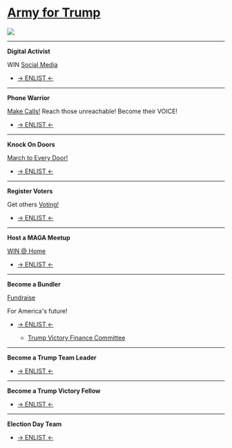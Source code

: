 # [Army for Trump](https://www.armyfortrump.com/)




![](https://www.armyfortrump.com/images/site/digitalactivistapp.jpg)

-----

**Digital Activist**

WIN [Social Media](https://www.armyfortrump.com/images/site/digitalactivistapp.jpg)

- [-> ENLIST <-](https://www.armyfortrump.com/forms/become-a-digital-activist)

-----

**Phone Warrior**

[Make Calls!](https://raw.githubusercontent.com/r-trump/bin/master/Media%20Storage/2020-10-11%20army%20for%20trump_make%20calls.png) Reach those unreachable! Become their VOICE!

- [-> ENLIST <-](https://www.armyfortrump.com/forms/make-calls-on-trump-talk)

-----

**Knock On Doors**

[March to Every Door!](https://raw.githubusercontent.com/r-trump/bin/master/Media%20Storage/2020-10-11%20army%20for%20trump_knock%20on%20doors.png)

- [-> ENLIST <-](https://www.armyfortrump.com/forms/knock-on-doors)

-----

**Register Voters**

Get others [Voting!](https://raw.githubusercontent.com/r-trump/bin/master/Media%20Storage/2020-10-11%20army%20for%20trump_register%20voters.png)

- [-> ENLIST <-](https://www.armyfortrump.com/forms/voter-registration)

------

**Host a MAGA Meetup**

[WIN @ Home](https://raw.githubusercontent.com/r-trump/bin/master/Media%20Storage/2020-10-11%20army%20for%20trump_host%20maga.png)

- [-> ENLIST <-](https://www.armyfortrump.com/forms/host-a-maga-meet-up)

-----

**Become a Bundler**

[Fundraise](https://raw.githubusercontent.com/r-trump/bin/master/Media%20Storage/2020-10-11%20army%20for%20trump_bundler.png)

For America's future!

- [-> ENLIST <-](https://www.armyfortrump.com/forms/become-a-bundler)

  - [Trump Victory Finance Committee](https://donaldjtrump.com/bundle)

-----

**Become a Trump Team Leader**

- [-> ENLIST <-](https://www.armyfortrump.com/forms/become-a-trump-team-leader)

-----

**Become a Trump Victory Fellow**

- [-> ENLIST <-](https://www.armyfortrump.com/forms/become-a-trump-victory-fellow)

-----

**Election Day Team**

- [-> ENLIST <-](https://www.armyfortrump.com/forms/election-day-team)